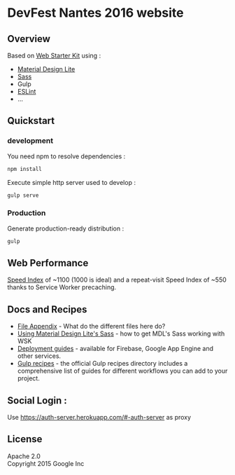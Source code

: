 # DevFest Nantes 2016 website

## Overview

Based on [Web Starter Kit](https://developers.google.com/web/starter-kit) using :

* [Material Design Lite](http://getmdl.io)
* [Sass](http://sass-lang.com/)
* Gulp
* [ESLint](http://eslint.org)
* ...

## Quickstart

### development

You need npm to resolve dependencies :
```bash
npm install
```

Execute simple http server used to develop :
```bash
gulp serve
```

### Production

Generate production-ready distribution :
```bash
gulp
```

## Web Performance

[Speed Index](https://sites.google.com/a/webpagetest.org/docs/using-webpagetest/metrics/speed-index) of ~1100 (1000 is ideal) and a repeat-visit Speed Index of ~550 thanks to Service Worker precaching. 

## Docs and Recipes

* [File Appendix](https://github.com/google/web-starter-kit/blob/master/docs/file-appendix.md) - What do the different files here do?
* [Using Material Design Lite's Sass](https://github.com/google/web-starter-kit/blob/master/docs/mdl-sass.md) - how to get MDL's Sass working with WSK
* [Deployment guides](https://github.com/google/web-starter-kit/blob/master/docs/deploy.md) - available for Firebase, Google App Engine and other services.
* [Gulp recipes](https://github.com/gulpjs/gulp/tree/master/docs/recipes) - the official Gulp recipes directory includes a comprehensive list of guides for different workflows you can add to your project.

## Social Login : 

Use https://auth-server.herokuapp.com/#-auth-server as proxy

## License

Apache 2.0  
Copyright 2015 Google Inc
